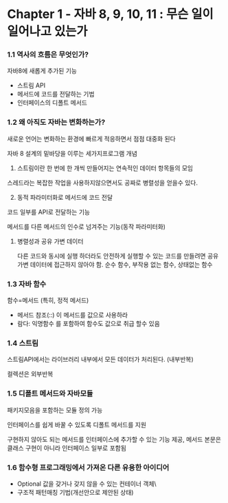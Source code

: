 # Chapter 1 - 자바 8, 9, 10, 11 : 무슨 일이 일어나고 있는가


### 1.1 역사의 흐름은 무엇인가?

자바8에 새롭게 추가된 기능

- 스트림 API
- 메서드에 코드를 전달하는 기법
- 인터페이스의 디폴트 메서드

### 1.2 왜 아직도 자바는 변화하는가?

새로운 언어는 변화하는 환경에 빠르게 적응하면서 점점 대중화 된다

자바 8 설계의 밑바당을 이루는 세가지프로그램 개념

1. 스트림이란 한 번에 한 개씩 만들어지는 연속적인 데이터 항목들의 모임

스레드라는 복잡한 작업을 사용하지않으면서도 공짜로 병렬성을 얻을수 있다.

 2. 동적 파라미터화로 메서드에 코드 전달

코드 일부를 API로 전달하는 기능

메서드를 다른 메서드의 인수로 넘겨주는 기능(동작 파라미터화) 

1. 병렬성과 공유 가변 데이터
    
    다른 코드와 동시에 실행 하더라도 안전하게 실행할 수 있는 코드를 만들려면 공유 가변 데이터에 접근하지 않아야 함. 순수 함수, 부작용 없는 함수, 상태없는 함수 
    

### 1.3 자바 함수

함수=메서드 (특히, 정적 메서드) 

- 메서드 참조(::) 이 메서드를 값으로 사용하라
- 람다: 익명함수 를 포함하여 함수도 값으로 취급 할수 있음

### 1.4 스트림

스트림API에서는 라이브러리 내부에서 모든 데이터가 처리된다. (내부반복)

컬렉션은 외부반복 

### 1.5 디폴트 메서드와 자바모듈

패키지모음을 포함하는 모듈 정의 가능

인터페이스를 쉽게 바꿀 수 있도록 디폴트 메서드를 지원 

구현하지 않아도 되는 메서드를 인터페이스에 추가할 수 있는 기능 제공, 메서드 본문은 클래스 구현이 아니라 인터페이스 일부로 포함됨

### 1.6 함수형 프로그래밍에서 가져온 다른 유용한 아이디어

- Optional<T> 값을 갖거나 갖지 않을 수 있는 컨테이너 객체\
- 구조적 패턴매칭 기법(개선안으로 제안된 상태)
